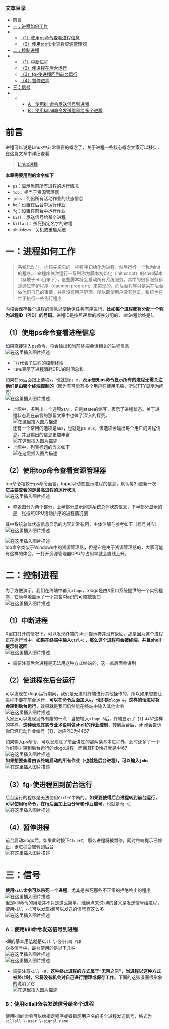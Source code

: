  

### 文章目录

- [前言](#_1)
- [一：进程如何工作](#_17)
- - [（1）使用ps命令查看进程信息](#1ps_23)
  - [（2）使用top命令查看资源管理器](#2top_41)
- [二：控制进程](#_54)
- - [（1）中断进程](#1_57)
  - [（2）使进程在后台运行](#2_64)
  - [（3）fg-使进程回到前台运行](#3fg_73)
  - [（4）暂停进程](#4_76)
- [三：信号](#_80)
- - - [A：使用kill命令发送信号到进程](#Akill_85)
    - [B：使用killall命令发送信号给多个进程](#Bkillall_93)

# 前言

进程可以说是Linux中非常重要的概念了，关于进程一些核心概念大家可以移步，在这篇文章中详细查看

> [Linux进程](https://blog.csdn.net/qq_39183034/article/details/114284873)

**本章需要用到的命令如下**

- `ps`：显示当前所有进程的运行情况
- `top`：相当于资源管理器
- `jobs`：列出所有活动作业的状态信息
- `bg`：设置在后台中运行作业
- `fg`：设置在前台中运行作业
- `kill`：发送信号给某个进程
- `killall`：杀死指定名字的进程
- `shutdown`：关机或重启系统

# 一：进程如何工作

> 系统启动时，内核先把它的一些程序初始化为进程，然后运行一个称为init的程序。init程序依次运行一系列称为脚本初始化（init script）的shell脚本（存放于etc目录下），这些脚本将会启动所有系统服务。其中的很多服务都是通过守护程序（daemon program）来实现的。而后台程序只是呆在后台做他们自己的事情，并且没有用户界面。所以即使用户没有登录，系统也在忙于执行一些例行程序

内核会保存每个进程的信息以便确保任务有序进行，**比如每个进程都将分配一个称为进程ID（PID）的号码**。进程ID是按照递增的顺序分配的，init进程始终是1。

## （1）使用ps命令查看进程信息

如果直接输入ps命令，将会输出和当前终端会话相关的进程信息  
![在这里插入图片描述](https://ziquyun.com/main/csdn/img?url=https%3A%2F%2Fimg-blog.csdnimg.cn%2F20210312211539222.png%3Fx-oss-process%3Dimage%2Fwatermark%2Ctype_ZmFuZ3poZW5naGVpdGk%2Cshadow_10%2Ctext_aHR0cHM6Ly9ibG9nLmNzZG4ubmV0L3FxXzM5MTgzMDM0%2Csize_16%2Ccolor_FFFFFF%2Ct_70&rfUrl=https%3A%2F%2Fzhangxing-tech.blog.csdn.net%2Farticle%2Fdetails%2F114707681)

- `TTY`代表了进程的控制终端
- `TIME`表示了进程消耗CPU的时间总和

如果在`ps`后面跟上选项`x`，也就是`ps x`，表**示告知ps命令显示所有的进程无需关注他们是由哪个终端控制的**（因为有可能有多个用户在使用电脑，所以TTY显示为问号）  
![在这里插入图片描述](https://ziquyun.com/main/csdn/img?url=https%3A%2F%2Fimg-blog.csdnimg.cn%2F20210312212110293.png%3Fx-oss-process%3Dimage%2Fwatermark%2Ctype_ZmFuZ3poZW5naGVpdGk%2Cshadow_10%2Ctext_aHR0cHM6Ly9ibG9nLmNzZG4ubmV0L3FxXzM5MTgzMDM0%2Csize_16%2Ccolor_FFFFFF%2Ct_70&rfUrl=https%3A%2F%2Fzhangxing-tech.blog.csdn.net%2Farticle%2Fdetails%2F114707681)

- 上图中，多列出一个选项`STAT`，它是state的缩写，表示了进程状态。关于进程状态我在前言的那篇文章中也做了深入的探究。  
  ![在这里插入图片描述](https://ziquyun.com/main/csdn/img?url=https%3A%2F%2Fimg-blog.csdnimg.cn%2F20210312212357884.png%3Fx-oss-process%3Dimage%2Fwatermark%2Ctype_ZmFuZ3poZW5naGVpdGk%2Cshadow_10%2Ctext_aHR0cHM6Ly9ibG9nLmNzZG4ubmV0L3FxXzM5MTgzMDM0%2Csize_16%2Ccolor_FFFFFF%2Ct_70&rfUrl=https%3A%2F%2Fzhangxing-tech.blog.csdn.net%2Farticle%2Fdetails%2F114707681)  
  还有一个常用的选项是`aux`，也就是`ps aux`，该选项会输出每个用户的进程信息，并且输出的信息更加丰富  
  ![在这里插入图片描述](https://ziquyun.com/main/csdn/img?url=https%3A%2F%2Fimg-blog.csdnimg.cn%2F2021031221254916.png%3Fx-oss-process%3Dimage%2Fwatermark%2Ctype_ZmFuZ3poZW5naGVpdGk%2Cshadow_10%2Ctext_aHR0cHM6Ly9ibG9nLmNzZG4ubmV0L3FxXzM5MTgzMDM0%2Csize_16%2Ccolor_FFFFFF%2Ct_70&rfUrl=https%3A%2F%2Fzhangxing-tech.blog.csdn.net%2Farticle%2Fdetails%2F114707681)
- 上图中，列表标题的含义如下  
  ![在这里插入图片描述](https://ziquyun.com/main/csdn/img?url=https%3A%2F%2Fimg-blog.csdnimg.cn%2F20210312212757893.png%3Fx-oss-process%3Dimage%2Fwatermark%2Ctype_ZmFuZ3poZW5naGVpdGk%2Cshadow_10%2Ctext_aHR0cHM6Ly9ibG9nLmNzZG4ubmV0L3FxXzM5MTgzMDM0%2Csize_16%2Ccolor_FFFFFF%2Ct_70&rfUrl=https%3A%2F%2Fzhangxing-tech.blog.csdn.net%2Farticle%2Fdetails%2F114707681)

## （2）使用top命令查看资源管理器

top命令相较于ps命令而言，top可以动态显示进程的信息，默认每3s更新一次  
**它主要查看的是最高进程的运行状况**  
![在这里插入图片描述](https://ziquyun.com/main/csdn/img?url=https%3A%2F%2Fimg-blog.csdnimg.cn%2F20210312213000338.png%3Fx-oss-process%3Dimage%2Fwatermark%2Ctype_ZmFuZ3poZW5naGVpdGk%2Cshadow_10%2Ctext_aHR0cHM6Ly9ibG9nLmNzZG4ubmV0L3FxXzM5MTgzMDM0%2Csize_16%2Ccolor_FFFFFF%2Ct_70&rfUrl=https%3A%2F%2Fzhangxing-tech.blog.csdn.net%2Farticle%2Fdetails%2F114707681)

- 整张图分为两个部分，上半部分显示的是系统总体状态信息，下半部分显示的是一张按照CPU活动排序的进程情况表

其中系统总体状态信息显示的内容非常有用，主体注解与参考如下（标号对应）  
![在这里插入图片描述](https://ziquyun.com/main/csdn/img?url=https%3A%2F%2Fimg-blog.csdnimg.cn%2F20210312213747418.png%3Fx-oss-process%3Dimage%2Fwatermark%2Ctype_ZmFuZ3poZW5naGVpdGk%2Cshadow_10%2Ctext_aHR0cHM6Ly9ibG9nLmNzZG4ubmV0L3FxXzM5MTgzMDM0%2Csize_16%2Ccolor_FFFFFF%2Ct_70&rfUrl=https%3A%2F%2Fzhangxing-tech.blog.csdn.net%2Farticle%2Fdetails%2F114707681)

![在这里插入图片描述](https://ziquyun.com/main/csdn/img?url=https%3A%2F%2Fimg-blog.csdnimg.cn%2F20210312213845704.png%3Fx-oss-process%3Dimage%2Fwatermark%2Ctype_ZmFuZ3poZW5naGVpdGk%2Cshadow_10%2Ctext_aHR0cHM6Ly9ibG9nLmNzZG4ubmV0L3FxXzM5MTgzMDM0%2Csize_16%2Ccolor_FFFFFF%2Ct_70&rfUrl=https%3A%2F%2Fzhangxing-tech.blog.csdn.net%2Farticle%2Fdetails%2F114707681)  
top命令类似于Windows中的资源管理器，但是它是由于资源管理器的，大家可能有这样的体会，一打开资源管理器CPU的占用率就会直线上升。

# 二：控制进程

为了方便演示，我们在终端中输入`xlogo`，xlogo是由X窗口系统提供的一个实例程序，它简单地显示了一个包含X标识的可缩放窗口  
![在这里插入图片描述](https://ziquyun.com/main/csdn/img?url=https%3A%2F%2Fimg-blog.csdnimg.cn%2F20210313091817542.png%3Fx-oss-process%3Dimage%2Fwatermark%2Ctype_ZmFuZ3poZW5naGVpdGk%2Cshadow_10%2Ctext_aHR0cHM6Ly9ibG9nLmNzZG4ubmV0L3FxXzM5MTgzMDM0%2Csize_16%2Ccolor_FFFFFF%2Ct_70&rfUrl=https%3A%2F%2Fzhangxing-tech.blog.csdn.net%2Farticle%2Fdetails%2F114707681)

## （1）中断进程

X窗口打开的情况下，可以发现终端的shell提示符并没有返回，那是因为这个进程正在运行当中。**如果在终端中输入`Ctrl+C`，那么这个进程将会被终端，并且shell提示符返回**  
![在这里插入图片描述](https://ziquyun.com/main/csdn/img?url=https%3A%2F%2Fimg-blog.csdnimg.cn%2F20210313091956539.png%3Fx-oss-process%3Dimage%2Fwatermark%2Ctype_ZmFuZ3poZW5naGVpdGk%2Cshadow_10%2Ctext_aHR0cHM6Ly9ibG9nLmNzZG4ubmV0L3FxXzM5MTgzMDM0%2Csize_16%2Ccolor_FFFFFF%2Ct_70&rfUrl=https%3A%2F%2Fzhangxing-tech.blog.csdn.net%2Farticle%2Fdetails%2F114707681)

- 需要注意后台进程是无法用这种方式终端的，这一点后面会讲到

## （2）使进程在后台运行

可以发现在xlogo运行期间，我们是无法对终端进行其他操作的，所以如果想要让进程不要在前台运行，**可以在命令后面加入`&`，也即是`xlogo &`，这样的话进程将会转到后台运行**，效果就是我们仍然能在终端中输入其他命令  
![在这里插入图片描述](https://ziquyun.com/main/csdn/img?url=https%3A%2F%2Fimg-blog.csdnimg.cn%2F20210313092305500.png%3Fx-oss-process%3Dimage%2Fwatermark%2Ctype_ZmFuZ3poZW5naGVpdGk%2Cshadow_10%2Ctext_aHR0cHM6Ly9ibG9nLmNzZG4ubmV0L3FxXzM5MTgzMDM0%2Csize_16%2Ccolor_FFFFFF%2Ct_70&rfUrl=https%3A%2F%2Fzhangxing-tech.blog.csdn.net%2Farticle%2Fdetails%2F114707681)  
大家还可以发现另外有趣的一点：当把输入`xlogo &`后，终端显示了`【1】4467`这样的字样，**这种表现其实专业术语叫做shell的作业控制**，转到后台后，shell会告诉你已经启动作业编号【1】，对应PID为4467

如果输入ps命令，可以发现除了前面讲过的那两条基本进程外，此时还多了一个咋们刚才转到后台运行的xlogo进程，而且其PID恰好就是4467  
![在这里插入图片描述](https://ziquyun.com/main/csdn/img?url=https%3A%2F%2Fimg-blog.csdnimg.cn%2F20210313092630210.png%3Fx-oss-process%3Dimage%2Fwatermark%2Ctype_ZmFuZ3poZW5naGVpdGk%2Cshadow_10%2Ctext_aHR0cHM6Ly9ibG9nLmNzZG4ubmV0L3FxXzM5MTgzMDM0%2Csize_16%2Ccolor_FFFFFF%2Ct_70&rfUrl=https%3A%2F%2Fzhangxing-tech.blog.csdn.net%2Farticle%2Fdetails%2F114707681)  
**如果想要查看由该终端启动的所有作业（也就是后台进程），可以输入`jobs`**  
![在这里插入图片描述](https://ziquyun.com/main/csdn/img?url=https%3A%2F%2Fimg-blog.csdnimg.cn%2F20210313092844243.png%3Fx-oss-process%3Dimage%2Fwatermark%2Ctype_ZmFuZ3poZW5naGVpdGk%2Cshadow_10%2Ctext_aHR0cHM6Ly9ibG9nLmNzZG4ubmV0L3FxXzM5MTgzMDM0%2Csize_16%2Ccolor_FFFFFF%2Ct_70&rfUrl=https%3A%2F%2Fzhangxing-tech.blog.csdn.net%2Farticle%2Fdetails%2F114707681)

## （3）fg-使进程回到前台运行

后台运行的程序是无法使用`Ctrl+C`中断的。**如果要使得后台进程转到前台运行，可以使用fg命令，在fg后面加上百分号和作业编号**，也就是`fg %1`  
![在这里插入图片描述](https://ziquyun.com/main/csdn/img?url=https%3A%2F%2Fimg-blog.csdnimg.cn%2F20210313093250977.png%3Fx-oss-process%3Dimage%2Fwatermark%2Ctype_ZmFuZ3poZW5naGVpdGk%2Cshadow_10%2Ctext_aHR0cHM6Ly9ibG9nLmNzZG4ubmV0L3FxXzM5MTgzMDM0%2Csize_16%2Ccolor_FFFFFF%2Ct_70&rfUrl=https%3A%2F%2Fzhangxing-tech.blog.csdn.net%2Farticle%2Fdetails%2F114707681)

## （4）暂停进程

前台启动xlogo后，如果此时按下`Ctrl+Z`，那么进程将被暂停，同时终端提示已停止，该进程会被转到后台  
![在这里插入图片描述](https://ziquyun.com/main/csdn/img?url=https%3A%2F%2Fimg-blog.csdnimg.cn%2F20210313095405140.png%3Fx-oss-process%3Dimage%2Fwatermark%2Ctype_ZmFuZ3poZW5naGVpdGk%2Cshadow_10%2Ctext_aHR0cHM6Ly9ibG9nLmNzZG4ubmV0L3FxXzM5MTgzMDM0%2Csize_16%2Ccolor_FFFFFF%2Ct_70&rfUrl=https%3A%2F%2Fzhangxing-tech.blog.csdn.net%2Farticle%2Fdetails%2F114707681)

# 三：信号

**使用`kill`命令可以杀死一个进程**，尤其是杀死那些不正常的拒绝终止的程序  
![在这里插入图片描述](https://ziquyun.com/main/csdn/img?url=https%3A%2F%2Fimg-blog.csdnimg.cn%2F20210313095942569.png%3Fx-oss-process%3Dimage%2Fwatermark%2Ctype_ZmFuZ3poZW5naGVpdGk%2Cshadow_10%2Ctext_aHR0cHM6Ly9ibG9nLmNzZG4ubmV0L3FxXzM5MTgzMDM0%2Csize_16%2Ccolor_FFFFFF%2Ct_70&rfUrl=https%3A%2F%2Fzhangxing-tech.blog.csdn.net%2Farticle%2Fdetails%2F114707681)  
但是kill命令的用法并不只是这么简单，准确点来说kill的含义是发送信号给进程，使用`kill \-l`可以发现kill可以发送的信号有这么多  
![在这里插入图片描述](https://ziquyun.com/main/csdn/img?url=https%3A%2F%2Fimg-blog.csdnimg.cn%2F20210313100057987.png%3Fx-oss-process%3Dimage%2Fwatermark%2Ctype_ZmFuZ3poZW5naGVpdGk%2Cshadow_10%2Ctext_aHR0cHM6Ly9ibG9nLmNzZG4ubmV0L3FxXzM5MTgzMDM0%2Csize_16%2Ccolor_FFFFFF%2Ct_70&rfUrl=https%3A%2F%2Fzhangxing-tech.blog.csdn.net%2Farticle%2Fdetails%2F114707681)

### A：使用kill命令发送信号到进程

kill的基本用法就是`kill \-信号代码 PID`  
众多信号中，最为常用的是以下几种  
![在这里插入图片描述](https://ziquyun.com/main/csdn/img?url=https%3A%2F%2Fimg-blog.csdnimg.cn%2F20210313100242167.png%3Fx-oss-process%3Dimage%2Fwatermark%2Ctype_ZmFuZ3poZW5naGVpdGk%2Cshadow_10%2Ctext_aHR0cHM6Ly9ibG9nLmNzZG4ubmV0L3FxXzM5MTgzMDM0%2Csize_16%2Ccolor_FFFFFF%2Ct_70&rfUrl=https%3A%2F%2Fzhangxing-tech.blog.csdn.net%2Farticle%2Fdetails%2F114707681)  
![在这里插入图片描述](https://ziquyun.com/main/csdn/img?url=https%3A%2F%2Fimg-blog.csdnimg.cn%2F20210313100252521.png%3Fx-oss-process%3Dimage%2Fwatermark%2Ctype_ZmFuZ3poZW5naGVpdGk%2Cshadow_10%2Ctext_aHR0cHM6Ly9ibG9nLmNzZG4ubmV0L3FxXzM5MTgzMDM0%2Csize_16%2Ccolor_FFFFFF%2Ct_70&rfUrl=https%3A%2F%2Fzhangxing-tech.blog.csdn.net%2Farticle%2Fdetails%2F114707681)

- 需要注意`kill -9`，**这种终止进程的方式属于“无奈之举”，当进程以这种方式被终止时，它将没有机会对自己进行清理或保存工作**。下面的这张漫画很形象的说明了它  
  ![在这里插入图片描述](https://ziquyun.com/main/csdn/img?url=https%3A%2F%2Fimg-blog.csdnimg.cn%2F20210313100658157.jpg%3Fx-oss-process%3Dimage%2Fwatermark%2Ctype_ZmFuZ3poZW5naGVpdGk%2Cshadow_10%2Ctext_aHR0cHM6Ly9ibG9nLmNzZG4ubmV0L3FxXzM5MTgzMDM0%2Csize_16%2Ccolor_FFFFFF%2Ct_70&rfUrl=https%3A%2F%2Fzhangxing-tech.blog.csdn.net%2Farticle%2Fdetails%2F114707681)

### B：使用killall命令发送信号给多个进程

使用killall命令可以给指定程序或者指定用户名的多个进程发送信号，格式为`killall \-user \-signal name`